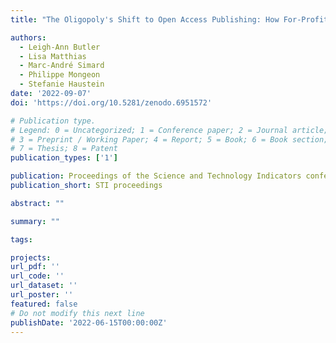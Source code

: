 ```yaml
---
title: "The Oligopoly's Shift to Open Access Publishing: How For-Profit Publishers Benefit from Gold and Hybrid Article Processing Charges"

authors:
  - Leigh-Ann Butler
  - Lisa Matthias
  - Marc-André Simard
  - Philippe Mongeon
  - Stefanie Haustein
date: '2022-09-07'
doi: 'https://doi.org/10.5281/zenodo.6951572'

# Publication type.
# Legend: 0 = Uncategorized; 1 = Conference paper; 2 = Journal article;
# 3 = Preprint / Working Paper; 4 = Report; 5 = Book; 6 = Book section;
# 7 = Thesis; 8 = Patent
publication_types: ['1']

publication: Proceedings of the Science and Technology Indicators conference
publication_short: STI proceedings

abstract: ""

summary: ""

tags:

projects:
url_pdf: ''
url_code: ''
url_dataset: ''
url_poster: ''
featured: false
# Do not modify this next line
publishDate: '2022-06-15T00:00:00Z'
---
```

